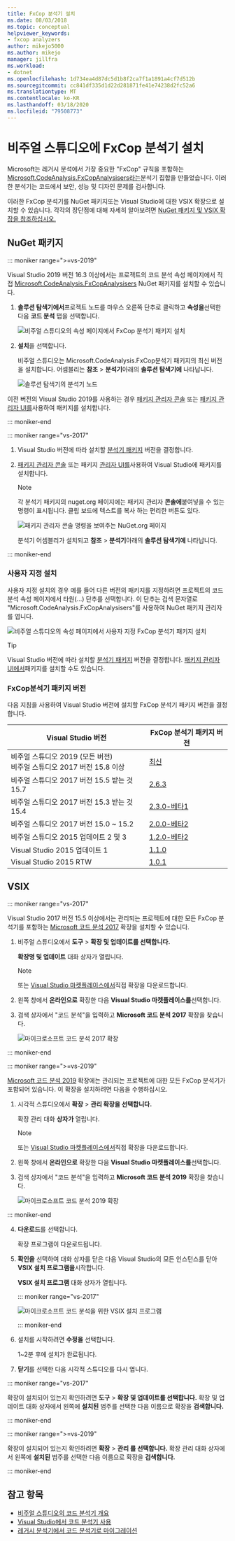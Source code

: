 ```yaml
---
title: FxCop 분석기 설치
ms.date: 08/03/2018
ms.topic: conceptual
helpviewer_keywords:
- fxcop analyzers
author: mikejo5000
ms.author: mikejo
manager: jillfra
ms.workload:
- dotnet
ms.openlocfilehash: 1d734ea4d87dc5d1b8f2ca7f1a1891a4cf7d512b
ms.sourcegitcommit: cc841df335d1d22d281871fe41e74238d2fc52a6
ms.translationtype: MT
ms.contentlocale: ko-KR
ms.lasthandoff: 03/18/2020
ms.locfileid: "79508773"
---
```

# <a name="install-fxcop-analyzers-in-visual-studio"></a>비주얼 스튜디오에 FxCop 분석기 설치

Microsoft는 레거시 분석에서 가장 중요한 "FxCop" 규칙을 포함하는 [Microsoft.CodeAnalysis.FxCopAnalysisers라는](https://www.nuget.org/packages/Microsoft.CodeAnalysis.FxCopAnalyzers)분석기 집합을 만들었습니다. 이러한 분석기는 코드에서 보안, 성능 및 디자인 문제를 검사합니다.

이러한 FxCop 분석기를 NuGet 패키지또는 Visual Studio에 대한 VSIX 확장으로 설치할 수 있습니다. 각각의 장단점에 대해 자세히 알아보려면 [NuGet 패키지 및 VSIX 확장을 참조하십시오.](roslyn-analyzers-overview.md#nuget-package-versus-vsix-extension)

## <a name="nuget-package"></a>NuGet 패키지

::: moniker range=">=vs-2019"

Visual Studio 2019 버전 16.3 이상에서는 프로젝트의 코드 분석 속성 페이지에서 직접 [Microsoft.CodeAnalysis.FxCopAnalysisers](https://www.nuget.org/packages/Microsoft.CodeAnalysis.FxCopAnalyzers) NuGet 패키지를 설치할 수 있습니다.

1. **솔루션 탐색기에서**프로젝트 노드를 마우스 오른쪽 단추로 클릭하고 **속성을**선택한 다음 **코드 분석** 탭을 선택합니다.

   ![비주얼 스튜디오의 속성 페이지에서 FxCop 분석기 패키지 설치](media/install-fxcop-properties-page.png)

2. **설치**을 선택합니다.

   비주얼 스튜디오는 Microsoft.CodeAnalysis.FxCop분석기 패키지의 최신 버전을 설치합니다. 어셈블리는 **참조** > **분석기**아래의 **솔루션 탐색기에** 나타납니다.

   ![솔루션 탐색기의 분석기 노드](media/solution-explorer-analyzers-node.png)

이전 버전의 Visual Studio 2019를 사용하는 경우 [패키지 관리자 콘솔](/nuget/quickstart/install-and-use-a-package-in-visual-studio#package-manager-console) 또는 [패키지 관리자 UI를](/nuget/quickstart/install-and-use-a-package-in-visual-studio#package-manager-console)사용하여 패키지를 설치합니다.

::: moniker-end

::: moniker range="vs-2017"

1. Visual Studio 버전에 따라 설치할 [분석기 패키지](#fxcopanalyzers-package-versions) 버전을 결정합니다.

2. [패키지 관리자 콘솔](/nuget/quickstart/install-and-use-a-package-in-visual-studio#package-manager-console) 또는 패키지 [관리자 UI를](/nuget/quickstart/install-and-use-a-package-in-visual-studio#package-manager-console)사용하여 Visual Studio에 패키지를 설치합니다.

   > [!NOTE]
   > 각 분석기 패키지의 nuget.org 페이지에는 패키지 관리자 **콘솔에**붙여넣을 수 있는 명령이 표시됩니다. 클립 보드에 텍스트를 복사 하는 편리한 버튼도 있다.
   >
   > ![패키지 관리자 콘솔 명령을 보여주는 NuGet.org 페이지](media/nuget-package-manager-command.png)

   분석기 어셈블리가 설치되고 **참조** > **분석기**아래의 **솔루션 탐색기에** 나타납니다.

::: moniker-end

### <a name="custom-installation"></a>사용자 지정 설치

사용자 지정 설치의 경우 예를 들어 다른 버전의 패키지를 지정하려면 프로젝트의 코드 분석 속성 페이지에서 타원(...) 단추를 선택합니다. 이 단추는 검색 문자열로 "Microsoft.CodeAnalysis.FxCopAnalysisers"를 사용하여 NuGet 패키지 관리자를 엽니다.

![비주얼 스튜디오의 속성 페이지에서 사용자 지정 FxCop 분석기 패키지 설치](media/install-fxcop-properties-page-ellipsis.png)

> [!TIP]
> Visual Studio 버전에 따라 설치할 [분석기 패키지](#fxcopanalyzers-package-versions) 버전을 결정합니다. [패키지 관리자 UI에서](/nuget/quickstart/install-and-use-a-package-in-visual-studio#package-manager-console)패키지를 설치할 수도 있습니다.

### <a name="fxcopanalyzers-package-versions"></a>FxCop분석기 패키지 버전

다음 지침을 사용하여 Visual Studio 버전에 설치할 FxCop 분석기 패키지 버전을 결정합니다.

| Visual Studio 버전 | FxCop 분석기 패키지 버전 |
| - | - |
| 비주얼 스튜디오 2019 (모든 버전)<br />비주얼 스튜디오 2017 버전 15.8 이상 | [최신](https://www.nuget.org/packages/Microsoft.CodeAnalysis.FxCopAnalyzers/) |
| 비주얼 스튜디오 2017 버전 15.5 받는 것 15.7 | [2.6.3](https://www.nuget.org/packages/Microsoft.CodeAnalysis.FxCopAnalyzers/2.6.3) |
| 비주얼 스튜디오 2017 버전 15.3 받는 것 15.4 | [2.3.0-베타1](https://www.nuget.org/packages/Microsoft.CodeAnalysis.FxCopAnalyzers/2.3.0-beta1) |
| 비주얼 스튜디오 2017 버전 15.0 ~ 15.2 | [2.0.0-베타2](https://www.nuget.org/packages/Microsoft.CodeAnalysis.FxCopAnalyzers/2.0.0-beta2) |
| 비주얼 스튜디오 2015 업데이트 2 및 3 | [1.2.0-베타2](https://www.nuget.org/packages/Microsoft.CodeAnalysis.FxCopAnalyzers/1.2.0-beta2) |
| Visual Studio 2015 업데이트 1 | [1.1.0](https://www.nuget.org/packages/Microsoft.CodeAnalysis.FxCopAnalyzers/1.1.0) |
| Visual Studio 2015 RTW | [1.0.1](https://www.nuget.org/packages/Microsoft.CodeAnalysis.FxCopAnalyzers/1.0.1) |

## <a name="vsix"></a>VSIX

::: moniker range="vs-2017"

Visual Studio 2017 버전 15.5 이상에서는 관리되는 프로젝트에 대한 모든 FxCop 분석기를 포함하는 [Microsoft 코드 분석 2017](https://marketplace.visualstudio.com/items?itemName=VisualStudioPlatformTeam.MicrosoftCodeAnalysis2017) 확장을 설치할 수 있습니다.

1. 비주얼 스튜디오에서 **도구** > **확장 및 업데이트를 선택합니다.**

   **확장명 및 업데이트** 대화 상자가 열립니다.

   > [!NOTE]
   > 또는 [Visual Studio 마켓플레이스에서](https://marketplace.visualstudio.com/items?itemName=VisualStudioPlatformTeam.MicrosoftCodeAnalysis2017)직접 확장을 다운로드합니다.

2. 왼쪽 창에서 **온라인으로** 확장한 다음 **Visual Studio 마켓플레이스를**선택합니다.

3. 검색 상자에서 "코드 분석"을 입력하고 **Microsoft 코드 분석 2017** 확장을 찾습니다.

   ![마이크로소프트 코드 분석 2017 확장](media/extensions-and-updates-code-analysis.png)

::: moniker-end

::: moniker range=">=vs-2019"

[Microsoft 코드 분석 2019](https://marketplace.visualstudio.com/items?itemName=VisualStudioPlatformTeam.MicrosoftCodeAnalysis2019) 확장에는 관리되는 프로젝트에 대한 모든 FxCop 분석기가 포함되어 있습니다. 이 확장을 설치하려면 다음을 수행하십시오.

1. 시각적 스튜디오에서 **확장** > **관리 확장을 선택합니다.**

   확장 관리 대화 **상자가** 열립니다.

   > [!NOTE]
   > 또는 [Visual Studio 마켓플레이스에서](https://marketplace.visualstudio.com/items?itemName=VisualStudioPlatformTeam.MicrosoftCodeAnalysis2019)직접 확장을 다운로드합니다.

2. 왼쪽 창에서 **온라인으로** 확장한 다음 **Visual Studio 마켓플레이스를**선택합니다.

3. 검색 상자에서 "코드 분석"을 입력하고 **Microsoft 코드 분석 2019** 확장을 찾습니다.

   ![마이크로소프트 코드 분석 2019 확장](media/manage-extensions-code-analysis.png)

::: moniker-end

4. **다운로드**를 선택합니다.

   확장 프로그램이 다운로드됩니다.

5. **확인을** 선택하여 대화 상자를 닫은 다음 Visual Studio의 모든 인스턴스를 닫아 **VSIX 설치 프로그램을**시작합니다.

   **VSIX 설치 프로그램** 대화 상자가 열립니다.

   ::: moniker range="vs-2017"

   ![마이크로소프트 코드 분석을 위한 VSIX 설치 프로그램](media/vsix-installer-code-analysis.png)

   ::: moniker-end

6. 설치를 시작하려면 **수정을** 선택합니다.

   1~2분 후에 설치가 완료됩니다.

7. **닫기**를 선택한 다음 시각적 스튜디오를 다시 엽니다.

::: moniker range="vs-2017"

확장이 설치되어 있는지 확인하려면 **도구** > **확장 및 업데이트를 선택합니다.** 확장 및 업데이트 대화 상자에서 왼쪽에 **설치된** 범주를 선택한 다음 이름으로 확장을 **검색합니다.**

::: moniker-end

::: moniker range=">=vs-2019"

확장이 설치되어 있는지 확인하려면 **확장** > **관리 를 선택합니다.** 확장 관리 대화 상자에서 왼쪽에 **설치된** 범주를 선택한 다음 이름으로 확장을 **검색합니다.**

::: moniker-end

## <a name="see-also"></a>참고 항목

- [비주얼 스튜디오의 코드 분석기 개요](../code-quality/roslyn-analyzers-overview.md)
- [Visual Studio에서 코드 분석기 사용](../code-quality/use-roslyn-analyzers.md)
- [레거시 분석기에서 코드 분석기로 마이그레이션](../code-quality/migrate-from-legacy-analysis-to-fxcop-analyzers.md)

